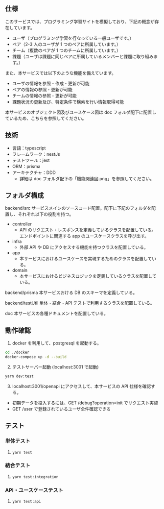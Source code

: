## 仕様

このサービスでは、プログラミング学習サイトを模擬しており、下記の概念が存在しています。

- ユーザ（プログラミング学習を行なっている一般ユーザです。）
- ペア（2-3 人のユーザが 1 つのペアに所属しています。）
- チーム（複数のペアが 1 つのチームに所属しています。）
- 課題（ユーザは課題に同じペアに所属しているメンバーと課題に取り組みます。）

また、本サービスでは以下のような機能を備えています。

- ユーザの情報を参照・作成・更新が可能
- ペアの情報の参照・更新が可能
- チームの情報の参照・更新が可能
- 課題状況の更新及び、特定条件で検索を行い情報取得可能

本サービスのオブジェクト図及びユースケース図は doc フォルダ配下に配置しているため、こちらを参照してください。

## 技術

- 言語：typescript
- フレームワーク：nestJs
- テストツール：jest
- ORM：prisma
- アーキテクチャ：DDD
  - 詳細は doc フォルダ配下の「機能関連図.png」を参照してください。

## フォルダ構成

backend/src
サービスメインのソースコード配置。配下に下記のフォルダを配置し、それぞれ以下の役割を持つ。

- controller
  - API のリクエスト・レスポンスを定義しているクラスを配置している。エンドポイントに関連する app のユースケースクラスを呼び出す。
- infra
  - 外部 API や DB にアクセスする機能を持つクラスを配置している。
- app
  - 本サービスにおけるユースケースを実現するためのクラスを配置している。
- domain
  - 本サービスにおけるビジネスロジックを定義しているクラスを配置している。

backend/prisma
本サービスおける DB のスキーマを定義している。

backend/testUtil
単体・結合・API テストで利用するクラスを配置している。

doc
本サービスの各種ドキュメントを配置している。

## 動作確認

1. docker を利用して、postgresql を起動する。

```bash
cd ./docker
docker-compose up -d --build
```

2. テストサーバー起動 (localhost:3001 で起動)

```bash
yarn dev:test
```

3. localhost:3001/openapi にアクセスして、本サービスの API 仕様を確認する。

- 初期データを投入するには、GET /debug?operation=init でリクエスト実施
- GET /user で登録されているユーザ全件確認できる

## テスト

### 単体テスト

1. `yarn test`

### 結合テスト

1. `yarn test:integration`

### API・ユースケーステスト

1. `yarn test:api`
